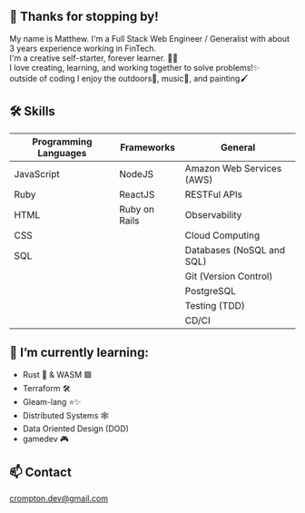 ## 👋 Thanks for stopping by!
My name is Matthew. I'm a Full Stack Web Engineer / Generalist with about 3 years experience working in FinTech.<br>
I'm a creative self-starter, forever learner. 🧑‍🎓 <br>I love creating, learning, and working together to solve problems!✨
<br>outside of coding I enjoy the outdoors🌳, music🎹, and painting🖌️

## 🛠️ Skills
| Programming Languages | Frameworks    | General                   |
| --------------------- | ------------- | ------------------------- |
| JavaScript            | NodeJS        | Amazon Web Services (AWS) |
| Ruby                  | ReactJS       | RESTFul APIs              |
| HTML                  | Ruby on Rails | Observability             |
| CSS                   |               | Cloud Computing           |
| SQL                   |               | Databases (NoSQL and SQL) |
|                       |               | Git (Version Control)     |
|                       |               | PostgreSQL                |
|                       |               | Testing (TDD)             |
|                       |               | CD/CI                     |
  
## 🌱 I’m currently learning:
  - Rust 🦀 & WASM 🟪 
  - Terraform 🛠️
  - Gleam-lang ⭐✨
  - Distributed Systems 🕸️
  - Data Oriented Design (DOD)
  - gamedev 🎮
## 📫 Contact
<a href="crompton.dev@gmail.com">crompton.dev@gmail.com</a>
